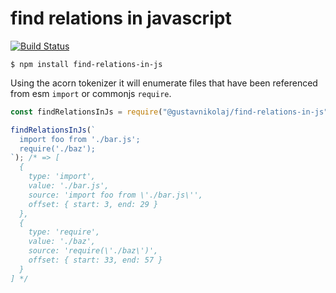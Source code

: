 # find relations in javascript

[![Build Status](https://travis-ci.com/gustavnikolaj/find-relations-in-js.svg?branch=master)](https://travis-ci.com/gustavnikolaj/find-relations-in-js)

```
$ npm install find-relations-in-js
```

Using the acorn tokenizer it will enumerate files that have been referenced from
esm `import` or commonjs `require`.

```js
const findRelationsInJs = require("@gustavnikolaj/find-relations-in-js");

findRelationsInJs(`
  import foo from './bar.js';
  require('./baz');
`); /* => [
  {
    type: 'import',
    value: './bar.js',
    source: 'import foo from \'./bar.js\'',
    offset: { start: 3, end: 29 }
  },
  {
    type: 'require',
    value: './baz',
    source: 'require(\'./baz\')',
    offset: { start: 33, end: 57 }
  }
] */
```
